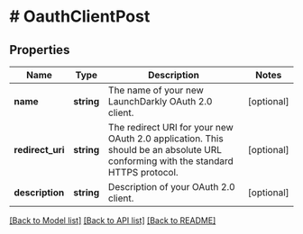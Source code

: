 # # OauthClientPost

## Properties

Name | Type | Description | Notes
------------ | ------------- | ------------- | -------------
**name** | **string** | The name of your new LaunchDarkly OAuth 2.0 client. | [optional]
**redirect_uri** | **string** | The redirect URI for your new OAuth 2.0 application. This should be an absolute URL conforming with the standard HTTPS protocol. | [optional]
**description** | **string** | Description of your OAuth 2.0 client. | [optional]

[[Back to Model list]](../../README.md#models) [[Back to API list]](../../README.md#endpoints) [[Back to README]](../../README.md)

